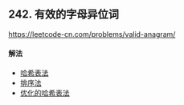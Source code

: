 ## 242. 有效的字母异位词

https://leetcode-cn.com/problems/valid-anagram/


#### 解法  

* [哈希表法](_1.py) 
* [排序法](_2.py) 
* [优化的哈希表法](_3.py) 

